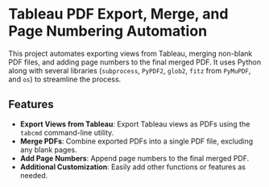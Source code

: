 # Tableau PDF Export, Merge, and Page Numbering Automation

This project automates exporting views from Tableau, merging non-blank PDF files, and adding page numbers to the final merged PDF. It uses Python along with several libraries (`subprocess`, `PyPDF2`, `glob2`, `fitz` from `PyMuPDF`, and `os`) to streamline the process.

## Features

- **Export Views from Tableau**: Export Tableau views as PDFs using the `tabcmd` command-line utility.
- **Merge PDFs**: Combine exported PDFs into a single PDF file, excluding any blank pages.
- **Add Page Numbers**: Append page numbers to the final merged PDF.
- **Additional Customization**: Easily add other functions or features as needed.

